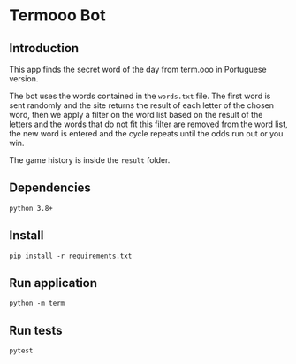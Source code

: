 # Termooo Bot
## Introduction
This app finds the secret word of the day from term.ooo in Portuguese version.

The bot uses the words contained in the `words.txt` file. The first word is sent randomly and the site returns the result of each letter of the chosen word, then we apply a filter on the word list based on the result of the letters and the words that do not fit this filter are removed from the word list, the new word is entered and the cycle repeats until the odds run out or you win.

The game history is inside the `result` folder.
## Dependencies
`python 3.8+`
## Install
```
pip install -r requirements.txt
```
## Run application
```
python -m term
```
## Run tests
```
pytest
```